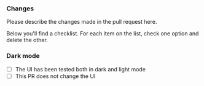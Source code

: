 ### Changes

Please describe the changes made in the pull request here.

Below you'll find a checklist. For each item on the list, check one option and delete the other.

<!-- ### Tests
- [ ] Automated tests have been added
- [ ] This PR does not require tests -->

<!-- ### Changelog
- [ ] Entry has been added to changelog
- [ ] This PR does not make a user-facing change -->

<!-- ### Documentation
- [ ] This change does not need a documentation update -->

### Dark mode
- [ ] The UI has been tested both in dark and light mode
- [ ] This PR does not change the UI

